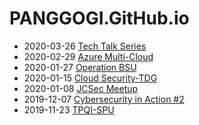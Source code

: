 # PANGGOGI.GitHub.io


+ 2020-03-26 [Tech Talk Series](https://twitter.com/YaiPangGoGii/status/1244957187312517120)
+ 2020-02-29 [Azure Multi-Cloud](https://twitter.com/YaiPangGoGii/status/1244907220527017984)
+ 2020-01-27 [Operation BSU](https://twitter.com/YaiPangGoGii/status/1221674640289873920)
+ 2020-01-15 [Cloud Security-TDG](https://twitter.com/YaiPangGoGii/status/1217451916214423552)
+ 2020-01-08 [JCSec Meetup](https://twitter.com/YaiPangGoGii/status/1214836857608888320)
+ 2019-12-07 [Cybersecurity in Action #2](https://twitter.com/YaiPangGoGii/status/1203350194382725120)
+ 2019-11-23 [TPQI-SPU](https://twitter.com/YaiPangGoGii/status/1198256850489114625)

